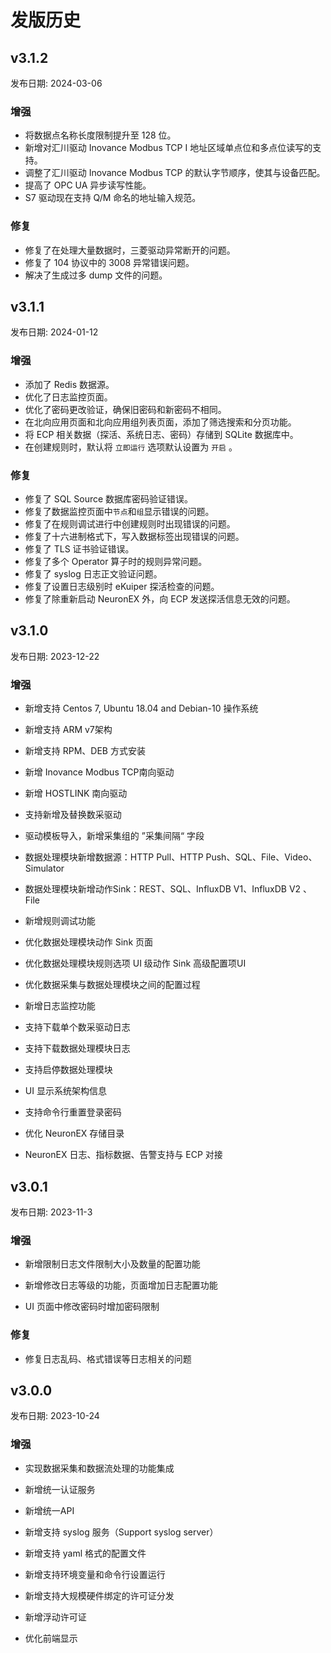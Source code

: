 # 发版历史

## v3.1.2

发布日期: 2024-03-06

### 增强
- 将数据点名称长度限制提升至 128 位。
- 新增对汇川驱动 Inovance Modbus TCP I 地址区域单点位和多点位读写的支持。
- 调整了汇川驱动 Inovance Modbus TCP 的默认字节顺序，使其与设备匹配。
- 提高了 OPC UA 异步读写性能。
- S7 驱动现在支持 Q/M 命名的地址输入规范。

### 修复
- 修复了在处理大量数据时，三菱驱动异常断开的问题。
- 修复了 104 协议中的 3008 异常错误问题。
- 解决了生成过多 dump 文件的问题。


## v3.1.1

发布日期: 2024-01-12

### 增强
- 添加了 Redis 数据源。
- 优化了日志监控页面。
- 优化了密码更改验证，确保旧密码和新密码不相同。
- 在北向应用页面和北向应用组列表页面，添加了筛选搜索和分页功能。
- 将 ECP 相关数据（探活、系统日志、密码）存储到 SQLite 数据库中。
- 在创建规则时，默认将 `立即运行` 选项默认设置为 `开启` 。

### 修复
- 修复了 SQL Source 数据库密码验证错误。
- 修复了数据监控页面中`节点`和`组`显示错误的问题。
- 修复了在规则调试进行中创建规则时出现错误的问题。
- 修复了十六进制格式下，写入数据标签出现错误的问题。
- 修复了 TLS 证书验证错误。
- 修复了多个 Operator 算子时的规则异常问题。
- 修复了 syslog 日志正文验证问题。
- 修复了设置日志级别时 eKuiper 探活检查的问题。
- 修复了除重新启动 NeuronEX 外，向 ECP 发送探活信息无效的问题。


## v3.1.0

发布日期: 2023-12-22

### 增强

- 新增支持 Centos 7, Ubuntu 18.04 and Debian-10 操作系统

- 新增支持 ARM v7架构

- 新增支持 RPM、DEB 方式安装

- 新增 Inovance Modbus TCP南向驱动

- 新增 HOSTLINK 南向驱动

- 支持新增及替换数采驱动

- 驱动模板导入，新增采集组的 ”采集间隔“ 字段

- 数据处理模块新增数据源：HTTP Pull、HTTP Push、SQL、File、Video、Simulator

- 数据处理模块新增动作Sink：REST、SQL、InfluxDB V1、InfluxDB V2 、File

- 新增规则调试功能

- 优化数据处理模块动作 Sink 页面

- 优化数据处理模块规则选项 UI 级动作 Sink 高级配置项UI

- 优化数据采集与数据处理模块之间的配置过程

- 新增日志监控功能

- 支持下载单个数采驱动日志

- 支持下载数据处理模块日志

- 支持启停数据处理模块

- UI 显示系统架构信息

- 支持命令行重置登录密码

- 优化 NeuronEX 存储目录

- NeuronEX 日志、指标数据、告警支持与 ECP 对接


## v3.0.1

发布日期: 2023-11-3

### 增强

- 新增限制日志文件限制大小及数量的配置功能

- 新增修改日志等级的功能，页面增加日志配置功能

- UI 页面中修改密码时增加密码限制


### 修复

- 修复日志乱码、格式错误等日志相关的问题



## v3.0.0

发布日期: 2023-10-24

### 增强

- 实现数据采集和数据流处理的功能集成

- 新增统一认证服务

- 新增统一API

- 新增支持 syslog 服务（Support syslog server）

- 新增支持 yaml 格式的配置文件

- 新增支持环境变量和命令行设置运行

- 新增支持大规模硬件绑定的许可证分发

- 新增浮动许可证

- 优化前端显示



